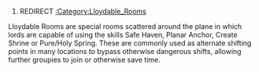 1.  REDIRECT
    [:Category:Lloydable_Rooms](:Category:Lloydable_Rooms "wikilink")

Lloydable Rooms are special rooms scattered around the plane in which
lords are capable of using the skills Safe Haven, Planar Anchor, Create
Shrine or Pure/Holy Spring. These are commonly used as alternate
shifting points in many locations to bypass otherwise dangerous shifts,
allowing further groupies to join or otherwise save time.
